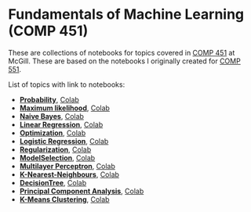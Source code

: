 # Fundamentals of Machine Learning (COMP 451)

These are collections of notebooks for topics covered in [COMP 451](https://www.siamak.page/courses/COMP451F22/index.html) at McGill. These are based on the notebooks I originally created for [COMP 551](https://github.com/mravanba/comp551-notebooks). 

List of topics with link to notebooks:
- [**Probability**](./Probability.ipynb), [Colab](https://colab.research.google.com/github/mravanba/comp451/blob/master/Probability.ipynb)
- [**Maximum likelihood**](./maximumLikelihood.ipynb), [Colab](https://colab.research.google.com/github/mravanba/comp451/blob/master/MaximumLikelihood.ipynb)
- [**Naive Bayes**](./NaiveBayes.ipynb), [Colab](https://colab.research.google.com/github/mravanba/comp451/blob/master/NaiveBayes.ipynb)
- [**Linear Regression**](./LinearRegression.ipynb), [Colab](https://colab.research.google.com/github/mravanba/comp451/blob/master/LinearRegression.ipynb)
- [**Optimization**](./Optimization.ipynb), [Colab](https://colab.research.google.com/github/mravanba/comp451/blob/master/Optimization.ipynb)
- [**Logistic Regression**](./LogisticRegression.ipynb), [Colab](https://colab.research.google.com/github/mravanba/comp451/blob/master/LogisticRegression.ipynb)
- [**Regularization**](./Regularization.ipynb), [Colab](https://colab.research.google.com/github/mravanba/comp451/blob/master/Regularization.ipynb)
- [**ModelSelection**](./ModelSelection.ipynb), [Colab](https://colab.research.google.com/github/mravanba/comp451/blob/master/ModelSelection.ipynb)
- [**Multilayer Perceptron**](./MLP.ipynb), [Colab](https://colab.research.google.com/github/mravanba/comp451/blob/master/MLP.ipynb)
- [**K-Nearest-Neighbours**](./KNN.ipynb), [Colab](https://colab.research.google.com/github/mravanba/comp451/blob/master/KNN.ipynb)
- [**DecisionTree**](./DecisionTree.ipynb), [Colab](https://colab.research.google.com/github/mravanba/comp451/blob/master/DecisionTree.ipynb)
- [**Principal Component Analysis**](./PCA.ipynb), [Colab](https://colab.research.google.com/github/mravanba/comp451/blob/master/PCA.ipynb)
- [**K-Means Clustering**](./KMeansClustering.ipynb), [Colab](https://colab.research.google.com/github/mravanba/comp451/blob/master/KMeansClustering)


 